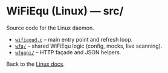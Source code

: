 # WiFiEqu (Linux) — src/

Source code for the Linux daemon.

- [`wifiequd.c`](wifiequd.c) – main entry point and refresh loop.
- [`wfq/`](wfq/README.md) – shared WiFiEqu logic (config, mocks, live scanning).
- [`wfqapi/`](wfqapi/README.md) – HTTP façade and JSON helpers.

Back to the [Linux docs](../README.md).
